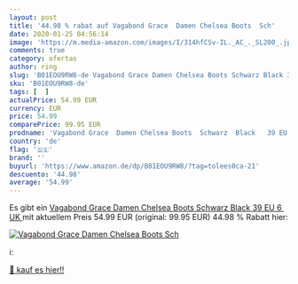 ```yaml
---
layout: post
title: '44.98 % rabat auf Vagabond Grace  Damen Chelsea Boots  Sch'
date: 2020-01-25 04:56:14
image: 'https://m.media-amazon.com/images/I/314hfCSv-IL._AC_._SL200_.jpg'
comments: true
category: ofertas
author: ring
slug: 'B01EOU9RW8-de Vagabond Grace Damen Chelsea Boots Schwarz Black 39 EU 6 UK'
sku: 'B01EOU9RW8-de'
tags: [  ]
actualPrice: 54.99 EUR
currency: EUR
price: 54.99
comparePrice: 99.95 EUR
prodname: 'Vagabond Grace  Damen Chelsea Boots  Schwarz  Black   39 EU  6  UK '
country: 'de'
flag: '🇩🇪'
brand: ''
buyurl: 'https://www.amazon.de/dp/B01EOU9RW8/?tag=tolees0ca-21'
descuento: '44.98'
average: '54.99'
---
```


Es gibt ein [Vagabond Grace  Damen Chelsea Boots  Schwarz  Black   39 EU  6  UK ](https://www.amazon.de/dp/B01EOU9RW8/?tag=tolees0ca-21) mit aktuellem Preis 54.99 EUR (original: 99.95 EUR) 44.98 % Rabatt hier:

[![Vagabond Grace  Damen Chelsea Boots  Sch](https://m.media-amazon.com/images/I/314hfCSv-IL._AC_._SL200_.jpg)](https://www.amazon.de/dp/B01EOU9RW8/?tag=tolees0ca-21)

ℹ️:


[🛒 kauf es hier!!](https://www.amazon.de/dp/B01EOU9RW8/?tag=tolees0ca-21)
